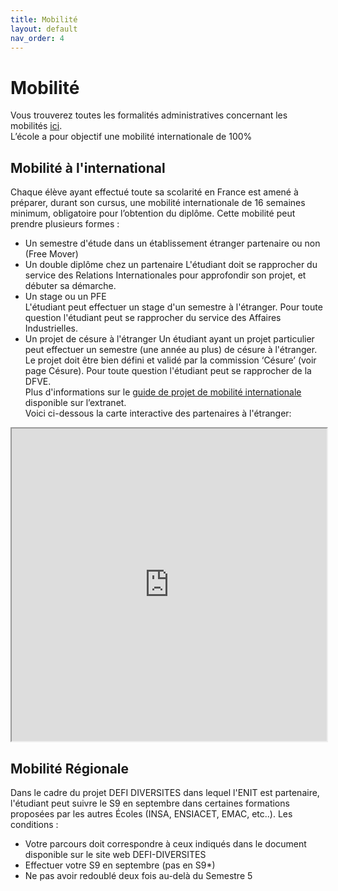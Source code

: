 ```yaml
---
title: Mobilité
layout: default
nav_order: 4
---
```


# Mobilité
Vous trouverez toutes les formalités administratives concernant les mobilités [ici](https://www.enit.fr/fr/relations-internationales/partir-a-l-etranger.html).  
L’école a pour objectif une mobilité internationale de 100%

## Mobilité à l'international
Chaque élève ayant effectué toute sa scolarité en France est amené à préparer, durant son cursus, une mobilité internationale de 16 semaines minimum, obligatoire pour l’obtention du diplôme. Cette mobilité peut prendre plusieurs formes :
- Un semestre d'étude dans un établissement étranger partenaire ou non (Free Mover)
- Un double diplôme chez un partenaire
L'étudiant doit se rapprocher du service des Relations Internationales pour approfondir son projet, et débuter sa démarche.
- Un stage ou un PFE</li>
L'étudiant peut effectuer un stage d'un semestre à l'étranger. Pour toute question l'étudiant peut se rapprocher du service des Affaires Industrielles.
- Un projet de césure à l'étranger
Un étudiant ayant un projet particulier peut effectuer un semestre (une année au plus) de césure à l'étranger. Le projet doit être bien défini et validé par la commission ‘Césure’ (voir page Césure). Pour toute question l'étudiant peut se rapprocher de la DFVE.  
Plus d'informations sur le [guide de projet de mobilité internationale](https://www.enit.fr/_attachments/inscription-et-reinscription-accordeon/Guide%2520mobilit%25C3%25A9%2520internationale-v2019-d%25C3%25A9finitif.pdf?download=true) disponible sur l’extranet.  
Voici ci-dessous la carte interactive des partenaires à l'étranger:  

<iframe src="https://www.google.com/maps/d/embed?mid=1W5hxim0cP0159C2jeMgJdzbDpRE" width="100%" height="500"></iframe>

## Mobilité Régionale
Dans le cadre du projet DEFI DIVERSITES dans lequel l'ENIT est partenaire, l'étudiant peut suivre le S9 en septembre dans certaines formations proposées par les autres Écoles (INSA, ENSIACET, EMAC, etc..). Les conditions :
- Votre parcours doit correspondre à ceux indiqués dans le document disponible sur le site web DEFI-DIVERSITES
- Effectuer votre S9 en septembre (pas en S9*)
- Ne pas avoir redoublé deux fois au-delà du Semestre 5

